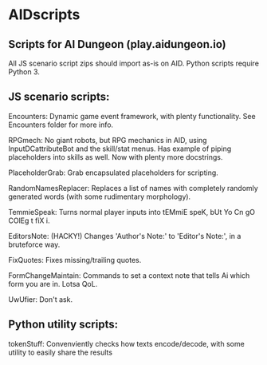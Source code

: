 # AIDscripts
## Scripts for AI Dungeon (play.aidungeon.io)

All JS scenario script zips should import as-is on AID.
Python scripts require Python 3.


## JS scenario scripts:

Encounters: Dynamic game event framework, with plenty functionality. See Encounters folder for more info.

RPGmech: No giant robots, but RPG mechanics in AID, using InputDCattributeBot and the skill/stat menus. Has example of piping placeholders into skills as well. Now with plenty more docstrings.

PlaceholderGrab: Grab encapsulated placeholders for scripting.

RandomNamesReplacer: Replaces a list of names with completely randomly generated words (with some rudimentary morphology).

TemmieSpeak: Turns normal player inputs into tEMmiE speK, bUt Yo Cn gO COlEg t fiX i.

EditorsNote: (HACKY!) Changes 'Author's Note:' to 'Editor's Note:', in a bruteforce way.

FixQuotes: Fixes missing/trailing quotes.

FormChangeMaintain: Commands to set a context note that tells Ai which form you are in. Lotsa QoL.

UwUfier: Don't ask.


## Python utility scripts:

tokenStuff: Convenviently checks how texts encode/decode, with some utility to easily share the results
